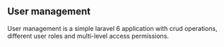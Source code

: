 

## User management

User management is a simple laravel 6 application with crud operations, different user roles and multi-level access permissions.



